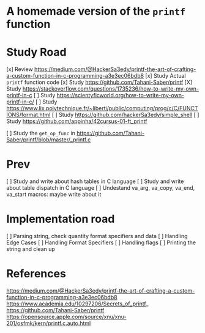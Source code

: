# A homemade version of the `printf` function 



# Study Road
[x] Review  https://medium.com/@HackerSa3edy/printf-the-art-of-crafting-a-custom-function-in-c-programming-a3e3ec06bdb8
[x] Study  Actual `printf` function code
[x] Study  https://github.com/Tahani-Saber/printf
[X] Study  https://stackoverflow.com/questions/1735236/how-to-write-my-own-printf-in-c
[ ] Study  https://scientyficworld.org/how-to-write-my-own-printf-in-c/
[ ] Study  https://www.lix.polytechnique.fr/~liberti/public/computing/prog/c/C/FUNCTIONS/format.html
[ ] Study  https://github.com/hackerSa3edy/simple_shell
[ ] Study  https://github.com/appinha/42cursus-01-ft_printf

[ ] Study the `get_op_func` in https://github.com/Tahani-Saber/printf/blob/master/_printf.c

# Prev
[ ] Study and write about hash tables in C language
[ ] Study and write about table dispatch in C language
[ ] Undestand va_arg, va_copy, va_end, va_start macros: maybe write about it 

# Implementation road

[ ] Parsing string, check quantity format specifiers and data
[ ] Handling Edge Cases
[ ] Handling Format Specifiers
[ ] Handling flags
[ ] Printing the string and clean up


# References

https://medium.com/@HackerSa3edy/printf-the-art-of-crafting-a-custom-function-in-c-programming-a3e3ec06bdb8
https://www.academia.edu/10297206/Secrets_of_printf_
https://github.com/Tahani-Saber/printf
https://opensource.apple.com/source/xnu/xnu-201/osfmk/kern/printf.c.auto.html
